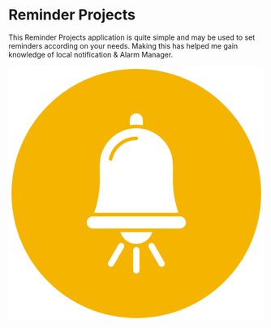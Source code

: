 # Reminder Projects
This Reminder Projects application is quite simple and may be used to set reminders according on your needs. Making this has helped me gain knowledge of local notification &  Alarm Manager.

<p align="center">
  
<img   src="https://github.com/AzadTom/TODOReminder/blob/master/app/src/main/assets/icon.png">
</p>
<br>


